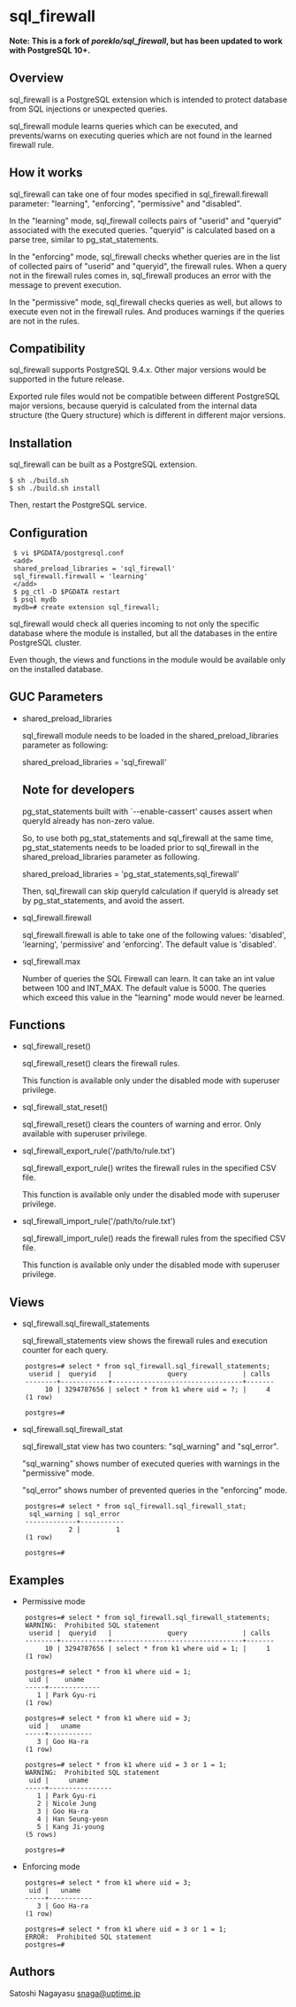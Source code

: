
sql_firewall
============

**Note: This is a fork of _poreklo/sql_firewall_, but has been updated to work with PostgreSQL 10+.**

Overview
--------

sql_firewall is a PostgreSQL extension which is intended to protect
database from SQL injections or unexpected queries.

sql_firewall module learns queries which can be executed, and
prevents/warns on executing queries which are not found in the learned
firewall rule.

How it works
------------

sql_firewall can take one of four modes specified in
sql_firewall.firewall parameter: "learning", "enforcing",
"permissive" and "disabled".

In the "learning" mode, sql_firewall collects pairs of "userid" and
"queryid" associated with the executed queries. "queryid" is
calculated based on a parse tree, similar to pg_stat_statements.

In the "enforcing" mode, sql_firewall checks whether queries are in
the list of collected pairs of "userid" and "queryid", the firewall
rules. When a query not in the firewall rules comes in, sql_firewall
produces an error with the message to prevent execution.

In the "permissive" mode, sql_firewall checks queries as well, but
allows to execute even not in the firewall rules. And produces
warnings if the queries are not in the rules.

 
Compatibility
-------------

sql_firewall supports PostgreSQL 9.4.x. Other major versions would be
supported in the future release.

Exported rule files would not be compatible between different
PostgreSQL major versions, because queryid is calculated from the
internal data structure (the Query structure) which is different in
different major versions.


Installation
------------

sql_firewall can be built as a PostgreSQL extension.

    $ sh ./build.sh
    $ sh ./build.sh install

Then, restart the PostgreSQL service.


Configuration
-------------

     $ vi $PGDATA/postgresql.conf
     <add>
     shared_preload_libraries = 'sql_firewall'
     sql_firewall.firewall = 'learning'
     </add>
     $ pg_ctl -D $PGDATA restart
     $ psql mydb
     mydb=# create extension sql_firewall;

sql_firewall would check all queries incoming to not only the specific
database where the module is installed, but all the databases in the
entire PostgreSQL cluster.

Even though, the views and functions in the module would be available
only on the installed database.


GUC Parameters
--------------

* shared_preload_libraries

  sql_firewall module needs to be loaded in the
  shared_preload_libraries parameter as following:

     shared_preload_libraries = 'sql_firewall'

   Note for developers
   -------------------

   pg_stat_statements built with `--enable-cassert' causes assert when
   queryId already has non-zero value.

   So, to use both pg_stat_statements and sql_firewall at the same
   time, pg_stat_statements needs to be loaded prior to sql_firewall
   in the shared_preload_libraries parameter as following.

     shared_preload_libraries = 'pg_stat_statements,sql_firewall'

   Then, sql_firewall can skip queryId calculation if queryId is
   already set by pg_stat_statements, and avoid the assert.

* sql_firewall.firewall

  sql_firewall.firewall is able to take one of the following values:
  'disabled', 'learning', 'permissive' and 'enforcing'.
  The default value is 'disabled'.

* sql_firewall.max

  Number of queries the SQL Firewall can learn.
  It can take an int value between 100 and INT_MAX.
  The default value is 5000.
  The queries which exceed this value in the "learning" mode would never
  be learned.


Functions
---------

* sql_firewall_reset()

  sql_firewall_reset() clears the firewall rules.

  This function is available only under the disabled mode with
  superuser privilege.

* sql_firewall_stat_reset()

  sql_firewall_reset() clears the counters of warning and error. Only
  available with superuser privilege.

* sql_firewall_export_rule('/path/to/rule.txt')

  sql_firewall_export_rule() writes the firewall rules in the
  specified CSV file.

  This function is available only under the disabled mode with
  superuser privilege.

* sql_firewall_import_rule('/path/to/rule.txt')

  sql_firewall_import_rule() reads the firewall rules from the
  specified CSV file.

  This function is available only under the disabled mode with
  superuser privilege.


Views
-----

* sql_firewall.sql_firewall_statements

  sql_firewall_statements view shows the firewall rules and execution
  counter for each query.
  
```
    postgres=# select * from sql_firewall.sql_firewall_statements;
     userid |  queryid   |              query              | calls
    --------+------------+---------------------------------+-------
         10 | 3294787656 | select * from k1 where uid = ?; |     4
    (1 row)
    
    postgres=#
```

* sql_firewall.sql_firewall_stat

  sql_firewall_stat view has two counters: "sql_warning" and
  "sql_error".

  "sql_warning" shows number of executed queries with warnings in the
  "permissive" mode.

  "sql_error" shows number of prevented queries in the "enforcing"
  mode.
```
    postgres=# select * from sql_firewall.sql_firewall_stat;
     sql_warning | sql_error
    -------------+-----------
               2 |         1
    (1 row)
    
    postgres=# 
```

Examples
--------

* Permissive mode
```
    postgres=# select * from sql_firewall.sql_firewall_statements;
    WARNING:  Prohibited SQL statement
     userid |  queryid   |              query              | calls
    --------+------------+---------------------------------+-------
         10 | 3294787656 | select * from k1 where uid = 1; |     1
    (1 row)
    
    postgres=# select * from k1 where uid = 1;
     uid |    uname
    -----+-------------
       1 | Park Gyu-ri
    (1 row)
    
    postgres=# select * from k1 where uid = 3;
     uid |   uname
    -----+-----------
       3 | Goo Ha-ra
    (1 row)
    
    postgres=# select * from k1 where uid = 3 or 1 = 1;
    WARNING:  Prohibited SQL statement
     uid |     uname
    -----+----------------
       1 | Park Gyu-ri
       2 | Nicole Jung
       3 | Goo Ha-ra
       4 | Han Seung-yeon
       5 | Kang Ji-young
    (5 rows)
  
    postgres=# 
```

* Enforcing mode
```
    postgres=# select * from k1 where uid = 3;
     uid |   uname
    -----+-----------
       3 | Goo Ha-ra
    (1 row)
    
    postgres=# select * from k1 where uid = 3 or 1 = 1;
    ERROR:  Prohibited SQL statement
    postgres=# 
```

Authors
-------

Satoshi Nagayasu <snaga@uptime.jp>

